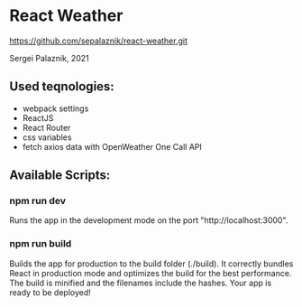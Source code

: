 # React Weather

https://github.com/sepalaznik/react-weather.git

Sergei Palaznik, 2021

## Used teqnologies:
- webpack settings
- ReactJS
- React Router
- css variables
- fetch axios data with OpenWeather One Call API

## Available Scripts:

### npm run dev
Runs the app in the development mode on the port "http://localhost:3000".

### npm run build
Builds the app for production to the build folder (./build).
It correctly bundles React in production mode and optimizes the build for the best performance.
The build is minified and the filenames include the hashes. Your app is ready to be deployed!
